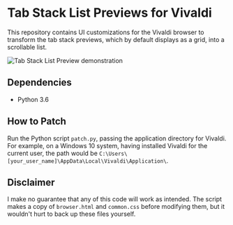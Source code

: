 # Tab Stack List Previews for Vivaldi
This repository contains UI customizations for the Vivaldi browser to transform the tab stack previews, which by default displays as a grid, into a scrollable list. 

![Tab Stack List Preview demonstration](https://imgur.com/a/o1ANX)

## Dependencies
* Python 3.6

## How to Patch
Run the Python script `patch.py`, passing the application directory for Vivaldi. For example, on a Windows 10 system, having installed Vivaldi for the current user, the path would be `C:\Users\[your_user_name]\AppData\Local\Vivaldi\Application\`.

## Disclaimer
I make no guarantee that any of this code will work as intended. The script makes a copy of `browser.html` and `common.css` before modifying them, but it wouldn't hurt to back up these files yourself.


